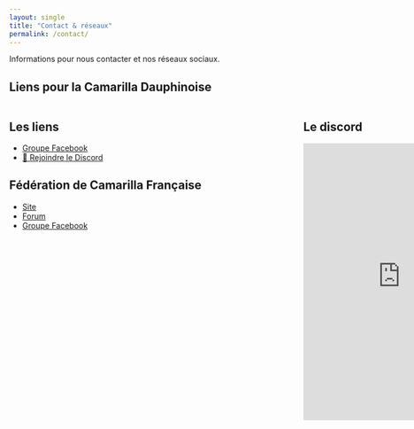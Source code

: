 ```yaml
---
layout: single
title: "Contact & réseaux"
permalink: /contact/
---
```

Informations pour nous contacter et nos réseaux sociaux.

## Liens pour la Camarilla Dauphinoise
<div style="display: grid; grid-template-columns: 1fr 1fr; gap: 2rem;">
  <!-- Colonne Liens utiles -->
  <div style="min-width:500px">
    <h2>Les liens</h2>
    <ul>
      <li><a href="https://www.facebook.com/camarilla.dauphinoise">Groupe Facebook</a></li>
      <li><a href="https://discord.gg/wTGMEGVcWk" target="_blank">💬 Rejoindre le Discord</a></li>
    </ul>
    <h2>Fédération de Camarilla Française</h2>
    <ul>
      <li><a href="https://camarilla-fr.com/">Site</a></li>
      <li><a href="http://www.camarilla-fr.com/forum/index.php">Forum</a></li>
      <li><a href="https://www.facebook.com/Federation.Camarilla.France/">Groupe Facebook</a></li>
    </ul>
  </div>
    <!-- Colonne Widget Discord -->
  <div style="width:100%">
    <h2>Le discord</h2>
<iframe src="https://discord.com/widget?id=626455168116064297&theme=dark" width="350" height="500" allowtransparency="true" frameborder="0" sandbox="allow-popups allow-popups-to-escape-sandbox allow-same-origin allow-scripts"></iframe>
  </div>
</div>

  
